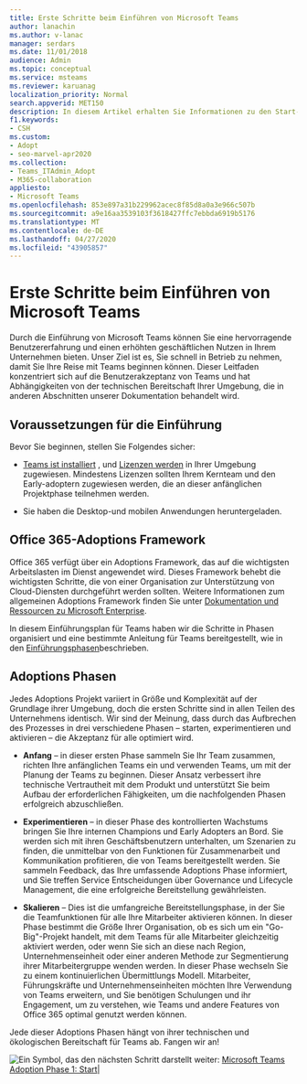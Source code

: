 ```yaml
---
title: Erste Schritte beim Einführen von Microsoft Teams
author: lanachin
ms.author: v-lanac
manager: serdars
ms.date: 11/01/2018
audience: Admin
ms.topic: conceptual
ms.service: msteams
ms.reviewer: karuanag
localization_priority: Normal
search.appverid: MET150
description: In diesem Artikel erhalten Sie Informationen zu den Start-, Experimentier-und Aktivierungs Phasen der Microsoft Teams-Einführung.
f1.keywords:
- CSH
ms.custom:
- Adopt
- seo-marvel-apr2020
ms.collection:
- Teams_ITAdmin_Adopt
- M365-collaboration
appliesto:
- Microsoft Teams
ms.openlocfilehash: 853e897a31b229962acec8f85d8a0a3e966c507b
ms.sourcegitcommit: a9e16aa3539103f3618427ffc7ebbda6919b5176
ms.translationtype: MT
ms.contentlocale: de-DE
ms.lasthandoff: 04/27/2020
ms.locfileid: "43905857"
---
```

# <a name="get-started-driving-adoption-of-microsoft-teams"></a>Erste Schritte beim Einführen von Microsoft Teams

Durch die Einführung von Microsoft Teams können Sie eine hervorragende Benutzererfahrung und einen erhöhten geschäftlichen Nutzen in Ihrem Unternehmen bieten. Unser Ziel ist es, Sie schnell in Betrieb zu nehmen, damit Sie Ihre Reise mit Teams beginnen können. Dieser Leitfaden konzentriert sich auf die Benutzerakzeptanz von Teams und hat Abhängigkeiten von der technischen Bereitschaft Ihrer Umgebung, die in anderen Abschnitten unserer Dokumentation behandelt wird.

## <a name="adoption-prerequisites"></a>Voraussetzungen für die Einführung

Bevor Sie beginnen, stellen Sie Folgendes sicher:

- [Teams ist installiert](get-clients.md) , und [Lizenzen werden](office-365-licensing.md) in Ihrer Umgebung zugewiesen. Mindestens Lizenzen sollten Ihrem Kernteam und den Early-adoptern zugewiesen werden, die an dieser anfänglichen Projektphase teilnehmen werden.

- Sie haben die Desktop-und mobilen Anwendungen heruntergeladen. 

## <a name="office-365-adoption-framework"></a>Office 365-Adoptions Framework

Office 365 verfügt über ein Adoptions Framework, das auf die wichtigsten Arbeitslasten im Dienst angewendet wird. Dieses Framework behebt die wichtigsten Schritte, die von einer Organisation zur Unterstützung von Cloud-Diensten durchgeführt werden sollten. Weitere Informationen zum allgemeinen Adoptions Framework finden Sie unter [Dokumentation und Ressourcen zu Microsoft Enterprise](https://aka.ms/O365AdoptionHub). 

In diesem Einführungsplan für Teams haben wir die Schritte in Phasen organisiert und eine bestimmte Anleitung für Teams bereitgestellt, wie in den [Einführungsphasen](#adoption-phases)beschrieben.

## <a name="adoption-phases"></a>Adoptions Phasen 

Jedes Adoptions Projekt variiert in Größe und Komplexität auf der Grundlage ihrer Umgebung, doch die ersten Schritte sind in allen Teilen des Unternehmens identisch. Wir sind der Meinung, dass durch das Aufbrechen des Prozesses in drei verschiedene Phasen – starten, experimentieren und aktivieren – die Akzeptanz für alle optimiert wird.  

- **Anfang** – in dieser ersten Phase sammeln Sie Ihr Team zusammen, richten Ihre anfänglichen Teams ein und verwenden Teams, um mit der Planung der Teams zu beginnen. Dieser Ansatz verbessert ihre technische Vertrautheit mit dem Produkt und unterstützt Sie beim Aufbau der erforderlichen Fähigkeiten, um die nachfolgenden Phasen erfolgreich abzuschließen. 

- **Experimentieren** – in dieser Phase des kontrollierten Wachstums bringen Sie Ihre internen Champions und Early Adopters an Bord. Sie werden sich mit ihren Geschäftsbenutzern unterhalten, um Szenarien zu finden, die unmittelbar von den Funktionen für Zusammenarbeit und Kommunikation profitieren, die von Teams bereitgestellt werden. Sie sammeln Feedback, das Ihre umfassende Adoptions Phase informiert, und Sie treffen Service Entscheidungen über Governance und Lifecycle Management, die eine erfolgreiche Bereitstellung gewährleisten.

- **Skalieren** – Dies ist die umfangreiche Bereitstellungsphase, in der Sie die Teamfunktionen für alle Ihre Mitarbeiter aktivieren können. In dieser Phase bestimmt die Größe Ihrer Organisation, ob es sich um ein "Go-Big"-Projekt handelt, mit dem Teams für alle Mitarbeiter gleichzeitig aktiviert werden, oder wenn Sie sich an diese nach Region, Unternehmenseinheit oder einer anderen Methode zur Segmentierung ihrer Mitarbeitergruppe wenden werden. In dieser Phase wechseln Sie zu einem kontinuierlichen Übermittlungs Modell. Mitarbeiter, Führungskräfte und Unternehmenseinheiten möchten Ihre Verwendung von Teams erweitern, und Sie benötigen Schulungen und ihr Engagement, um zu verstehen, wie Teams und andere Features von Office 365 optimal genutzt werden können.   

Jede dieser Adoptions Phasen hängt von ihrer technischen und ökologischen Bereitschaft für Teams ab. Fangen wir an!


![Ein Symbol, das den nächsten](media/teams-adoption-next-icon.png) Schritt darstellt weiter: [Microsoft Teams Adoption Phase 1: Start](teams-adoption-phase1.md)|
